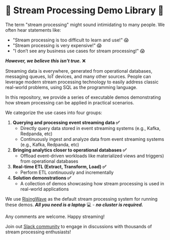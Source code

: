 
# :school: Stream Processing Demo Library :school:

The term "stream processing" might sound intimidating to many people. We often hear statements like:

- "Stream processing is too difficult to learn and use!" 😱
- "Stream processing is very expensive!" 😱
- "I don’t see any business use cases for stream processing!" 😱

_**However, we believe this isn't true.**_ ❌


Streaming data is everywhere, generated from operational databases, messaging queues, IoT devices, and many other sources. People can leverage modern stream processing technology to easily address classic real-world problems, using SQL as the programming language.

In this repository, we provide a series of executable demos demonstrating how stream processing can be applied in practical scenarios.

We categorize the use cases into four groups:

1. **Querying and processing event streaming data ✅**
	* Directly query data stored in event streaming systems (e.g., Kafka, Redpanda, etc)
	* Continuously ingest and analyze data from event streaming systems (e.g., Kafka, Redpanda, etc)
2. **Bringing analytics closer to operational databases ✅**
	* Offload event-driven workloads like materialized views and triggers) from operational databases
3. **Real-time ETL (Extract, Transform, Load) ✅**
	* Perform ETL continuously and incrementally
4. **Solution demonstrations ✅**
	* A collection of demos showcasing how stream processing is used in real-world applications

We use [RisingWave](https://github.com/risingwavelabs/risingwave) as the default stream processing system for running these demos. _**All you need is a laptop**_ 💻 - _**no cluster is required.**_

Any comments are welcome. Happy streaming!

Join out [Slack community](https://www.risingwave.com/slack) to engage in discussions with thousands of stream processing enthusiasts!
